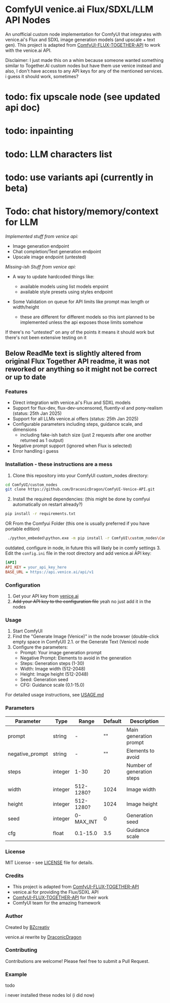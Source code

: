 # ComfyUI venice.ai Flux/SDXL/LLM API Nodes

An unofficial custom node implementation for ComfyUI that integrates with venice.ai's Flux and SDXL image generation models (and upscale + text gen). This project is adapted from [ComfyUI-FLUX-TOGETHER-API](https://github.com/BZcreativ/ComfyUI-FLUX-TOGETHER-API) to work with the venice.ai API.

Disclaimer: I just made this on a whim because someone wanted something similar to Together.AI custom nodes but have them use venice instead and also, I don't have access to any API keys for any of the mentioned services. i guess it should work, sometimes?

# todo: fix upscale node (see updated api doc)

# todo: inpainting

# todo: LLM characters list

# todo: use variants api (currently in beta)

# Todo: chat history/memory/context for LLM

*Implemented stuff from venice api:*

- Image generation endpoint
- Chat completion/Text generation endpoint
- Upscale image endpoint (untested)

*Missing-ish Stuff from venice api:*

- A way to update hardcoded things like:
  - available models using list models enpoint
  - available style presets using styles endpoint

- Some Validation on queue for API limits like prompt max length or width/height
  - these are different for different models so this isnt planned to be implemented unless the api exposes those limits somehow

If there's no "untested" on any of the points it means it should work but there's not been extensive testing on it

## Below ReadMe text is slightly altered from original Flux Together API readme, it was not reworked or anything so it might not be correct or up to date

### Features

- Direct integration with venice.ai's Flux and SDXL models
- Support for flux-dev, flux-dev-uncensored, fluently-xl and pony-realism (status: 25th Jan 2025)
- Support for all LLMs venice.ai offers (status: 25th Jan 2025)
- Configurable parameters including steps, guidance scale, and dimensions
  - including fake-ish batch size (just 2 requests after one another returned as 1 output)
- Negative prompt support (ignored when Flux is selected)
- Error handling i guess

### Installation - these instructions are a mess

1. Clone this repository into your ComfyUI custom_nodes directory:

```bash
cd ComfyUI/custom_nodes
git clone https://github.com/DraconicDragon/ComfyUI-Venice-API.git
```

2. Install the required dependencies: (this might be done by comfyui automatically on restart already?)

```bash
pip install -r requirements.txt
```

OR From the Comfyui Folder (this one is usually preferred if you have portable edition)

```bash
 ./python_embeded\python.exe -m pip install -r ComfyUI\custom_nodes\ComfyUI-Venice-API\requirements.txt
```

outdated, configure in node, in future this will likely be in comfy settings
3. Edit the `config.ini` file in the root directory and add venice.ai API key:

```ini
[API]
API_KEY = your_api_key_here
BASE_URL = https://api.venice.ai/api/v1
```

### Configuration

1. Get your API key from [venice.ai](https://venice.ai)
2. ~~Add your API key to the configuration file~~ yeah no just add it in the nodes

### Usage

1. Start ComfyUI
2. Find the "Generate Image (Venice)" in the node browser (double-click empty space in ComfyUI)
2.1. or the Generate Text (Venice) node
3. Configure the parameters:
   - Prompt: Your image generation prompt
   - Negative Prompt: Elements to avoid in the generation
   - Steps: Generation steps (1-30)
   - Width: Image width (512-2048)
   - Height: Image height (512-2048)
   - Seed: Generation seed
   - CFG: Guidance scale (0.1-15.0)

For detailed usage instructions, see [USAGE.md](USAGE.md)

### Parameters

| Parameter       | Type    | Range     | Default | Description                |
|-----------------|---------|-----------|---------|----------------------------|
| prompt          | string  | -         | ""      | Main generation prompt     |
| negative_prompt | string  | -         | ""      | Elements to avoid          |
| steps           | integer | 1-30      | 20      | Number of generation steps |
| width           | integer | 512-1280?  | 1024    | Image width                |
| height          | integer | 512-1280?  | 1024    | Image height               |
| seed            | integer | 0-MAX_INT | 0       | Generation seed            |
| cfg             | float   | 0.1-15.0  | 3.5     | Guidance scale             |

### License

MIT License - see [LICENSE](LICENSE) file for details.

### Credits

- This project is adapted from [ComfyUI-FLUX-TOGETHER-API](https://github.com/BZcreativ/ComfyUI-FLUX-TOGETHER-API)
- venice.ai for providing the Flux/SDXL API
- [ComfyUI-FLUX-TOGETHER-API](https://github.com/BZcreativ/ComfyUI-FLUX-TOGETHER-API) for their work
- ComfyUI team for the amazing framework

### Author

Created by [BZcreativ](https://github.com/BZcreativ)

venice.ai rewrite by [DraconicDragon](https://github.com/DraconicDragon)

### Contributing

Contributions are welcome! Please feel free to submit a Pull Request.

### Example

todo

i never installed these nodes lol (i did now)

